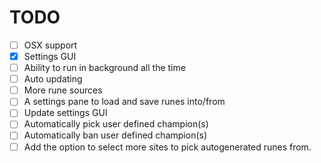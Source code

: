 # TODO


- [ ] OSX support
- [x] Settings GUI
- [ ] Ability to run in background all the time
- [ ] Auto updating
- [ ] More rune sources
- [ ] A settings pane to load and save runes into/from
- [ ] Update settings GUI
- [ ] Automatically pick user defined champion(s)
- [ ] Automatically ban user defined champion(s)
- [ ] Add the option to select more sites to pick autogenerated runes from.
